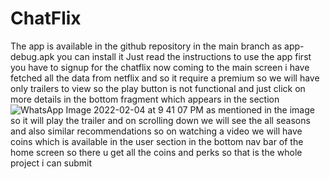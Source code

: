 # ChatFlix
The app is available in the github repository in the main branch as app-debug.apk you can install it
Just read the instructions to use the app
first you have to signup for the chatflix now coming to the main screen i have fetched all the data from netflix and so it require a premium so we will have only trailers to view so the play button is not functional and just click on more details in the bottom fragment which appears in the section![WhatsApp Image 2022-02-04 at 9 41 07 PM](https://user-images.githubusercontent.com/74426693/152563739-78c609b3-1fde-430d-84e2-65c89fa3fc79.jpeg)
as mentioned in the image so it will play the trailer and on scrolling down we will see the all seasons and also similar recommendations so on watching a video we will have coins which is available in the user section in the bottom nav bar of the home screen so there u get all the coins and perks so that is the whole project i can submit

